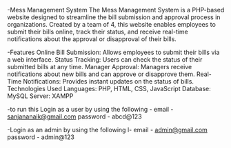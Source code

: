 -Mess Management System
The Mess Management System is a PHP-based website designed to streamline the bill submission and approval process in organizations. Created by a team of 4, this website enables employees to submit their bills online, track their status, and receive real-time notifications about the approval or disapproval of their bills.

-Features
Online Bill Submission: Allows employees to submit their bills via a web interface.
Status Tracking: Users can check the status of their submitted bills at any time.
Manager Approval: Managers receive notifications about new bills and can approve or disapprove them.
Real-Time Notifications: Provides instant updates on the status of bills.
Technologies Used
Languages: PHP, HTML, CSS, JavaScript
Database: MySQL
Server: XAMPP

-to run this
Login as a user by using the following - 
email - sanjananaik@gmail.com
password - abcd@123

-Login as an admin by using the following l- 
email - admin@gmail.com
password - admin@123
